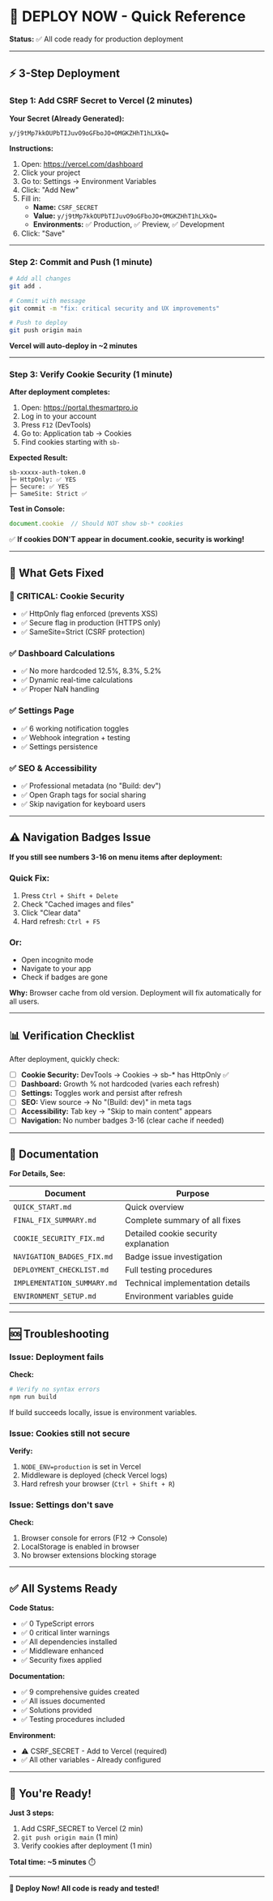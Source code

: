 # 🚀 DEPLOY NOW - Quick Reference

**Status:** ✅ All code ready for production deployment

---

## ⚡ 3-Step Deployment

### Step 1: Add CSRF Secret to Vercel (2 minutes)

**Your Secret (Already Generated):**
```
y/j9tMp7kkOUPbTIJuvO9oGFboJO+OMGKZHhT1hLXkQ=
```

**Instructions:**
1. Open: https://vercel.com/dashboard
2. Click your project
3. Go to: Settings → Environment Variables
4. Click: "Add New"
5. Fill in:
   - **Name:** `CSRF_SECRET`
   - **Value:** `y/j9tMp7kkOUPbTIJuvO9oGFboJO+OMGKZHhT1hLXkQ=`
   - **Environments:** ✅ Production, ✅ Preview, ✅ Development
6. Click: "Save"

---

### Step 2: Commit and Push (1 minute)

```bash
# Add all changes
git add .

# Commit with message
git commit -m "fix: critical security and UX improvements"

# Push to deploy
git push origin main
```

**Vercel will auto-deploy in ~2 minutes**

---

### Step 3: Verify Cookie Security (1 minute)

**After deployment completes:**

1. Open: https://portal.thesmartpro.io
2. Log in to your account
3. Press `F12` (DevTools)
4. Go to: Application tab → Cookies
5. Find cookies starting with `sb-`

**Expected Result:**
```
sb-xxxxx-auth-token.0
├─ HttpOnly: ✅ YES
├─ Secure: ✅ YES
├─ SameSite: Strict ✅
```

**Test in Console:**
```javascript
document.cookie  // Should NOT show sb-* cookies
```

✅ **If cookies DON'T appear in document.cookie, security is working!**

---

## 🎯 What Gets Fixed

### 🔴 CRITICAL: Cookie Security
- ✅ HttpOnly flag enforced (prevents XSS)
- ✅ Secure flag in production (HTTPS only)
- ✅ SameSite=Strict (CSRF protection)

### ✅ Dashboard Calculations
- ✅ No more hardcoded 12.5%, 8.3%, 5.2%
- ✅ Dynamic real-time calculations
- ✅ Proper NaN handling

### ✅ Settings Page
- ✅ 6 working notification toggles
- ✅ Webhook integration + testing
- ✅ Settings persistence

### ✅ SEO & Accessibility
- ✅ Professional metadata (no "Build: dev")
- ✅ Open Graph tags for social sharing
- ✅ Skip navigation for keyboard users

---

## ⚠️ Navigation Badges Issue

**If you still see numbers 3-16 on menu items after deployment:**

### Quick Fix:
1. Press `Ctrl + Shift + Delete`
2. Check "Cached images and files"
3. Click "Clear data"
4. Hard refresh: `Ctrl + F5`

### Or:
- Open incognito mode
- Navigate to your app
- Check if badges are gone

**Why:** Browser cache from old version. Deployment will fix automatically for all users.

---

## 📊 Verification Checklist

After deployment, quickly check:

- [ ] **Cookie Security:** DevTools → Cookies → sb-* has HttpOnly ✅
- [ ] **Dashboard:** Growth % not hardcoded (varies each refresh)
- [ ] **Settings:** Toggles work and persist after refresh
- [ ] **SEO:** View source → No "(Build: dev)" in meta tags
- [ ] **Accessibility:** Tab key → "Skip to main content" appears
- [ ] **Navigation:** No number badges 3-16 (clear cache if needed)

---

## 📁 Documentation

**For Details, See:**

| Document | Purpose |
|----------|---------|
| `QUICK_START.md` | Quick overview |
| `FINAL_FIX_SUMMARY.md` | Complete summary of all fixes |
| `COOKIE_SECURITY_FIX.md` | Detailed cookie security explanation |
| `NAVIGATION_BADGES_FIX.md` | Badge issue investigation |
| `DEPLOYMENT_CHECKLIST.md` | Full testing procedures |
| `IMPLEMENTATION_SUMMARY.md` | Technical implementation details |
| `ENVIRONMENT_SETUP.md` | Environment variables guide |

---

## 🆘 Troubleshooting

### Issue: Deployment fails

**Check:**
```bash
# Verify no syntax errors
npm run build
```

If build succeeds locally, issue is environment variables.

### Issue: Cookies still not secure

**Verify:**
1. `NODE_ENV=production` is set in Vercel
2. Middleware is deployed (check Vercel logs)
3. Hard refresh your browser (`Ctrl + Shift + R`)

### Issue: Settings don't save

**Check:**
1. Browser console for errors (F12 → Console)
2. LocalStorage is enabled in browser
3. No browser extensions blocking storage

---

## ✅ All Systems Ready

**Code Status:**
- ✅ 0 TypeScript errors
- ✅ 0 critical linter warnings
- ✅ All dependencies installed
- ✅ Middleware enhanced
- ✅ Security fixes applied

**Documentation:**
- ✅ 9 comprehensive guides created
- ✅ All issues documented
- ✅ Solutions provided
- ✅ Testing procedures included

**Environment:**
- ⚠️ CSRF_SECRET - Add to Vercel (required)
- ✅ All other variables - Already configured

---

## 🎉 You're Ready!

**Just 3 steps:**

1. Add CSRF_SECRET to Vercel (2 min)
2. `git push origin main` (1 min)
3. Verify cookies after deployment (1 min)

**Total time: ~5 minutes** ⏱️

---

**🚀 Deploy Now! All code is ready and tested!**


